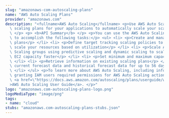 ```yaml
---
slug: "amazonaws-com-autoscaling-plans"
name: "AWS Auto Scaling Plans"
provider: "amazonaws.com"
description: "<fullname>AWS Auto Scaling</fullname> <p>Use AWS Auto Scaling to create\
  \ scaling plans for your applications to automatically scale your scalable AWS resources.\
  \ </p> <p> <b>API Summary</b> </p> <p>You can use the AWS Auto Scaling service API\
  \ to accomplish the following tasks:</p> <ul> <li> <p>Create and manage scaling\
  \ plans</p> </li> <li> <p>Define target tracking scaling policies to dynamically\
  \ scale your resources based on utilization</p> </li> <li> <p>Scale Amazon EC2 Auto\
  \ Scaling groups using predictive scaling and dynamic scaling to scale your Amazon\
  \ EC2 capacity faster</p> </li> <li> <p>Set minimum and maximum capacity limits</p>\
  \ </li> <li> <p>Retrieve information on existing scaling plans</p> </li> <li> <p>Access\
  \ current forecast data and historical forecast data for up to 56 days previous</p>\
  \ </li> </ul> <p>To learn more about AWS Auto Scaling, including information about\
  \ granting IAM users required permissions for AWS Auto Scaling actions, see the\
  \ <a href=\"https://docs.aws.amazon.com/autoscaling/plans/userguide/what-is-aws-auto-scaling.html\"\
  >AWS Auto Scaling User Guide</a>. </p>"
logo: "amazonaws.com-autoscaling-plans-logo.png"
logoMediaType: "image/png"
tags:
- name: "cloud"
stubs: "amazonaws.com-autoscaling-plans-stubs.json"
---
```

